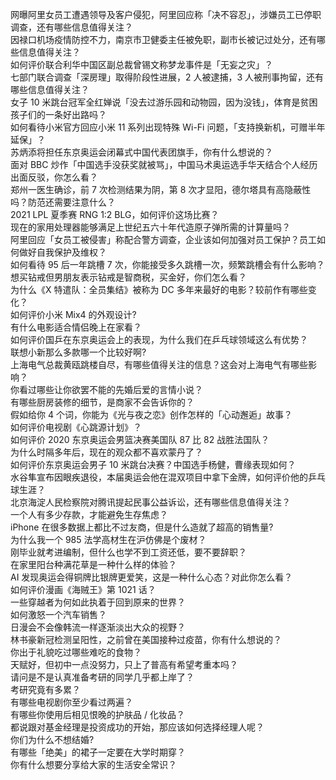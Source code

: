 网曝阿里女员工遭遇领导及客户侵犯，阿里回应称「决不容忍」，涉嫌员工已停职调查，还有哪些信息值得关注？  
因禄口机场疫情防控不力，南京市卫健委主任被免职，副市长被记过处分，还有哪些信息值得关注？  
如何评价联合利华中国区副总裁曾锡文称梦龙事件是「无妄之灾」？  
七部门联合调查「深房理」取得阶段性进展，2 人被逮捕，3 人被刑事拘留，还有哪些信息值得关注？  
女子 10 米跳台冠军全红婵说「没去过游乐园和动物园，因为没钱」，体育是贫困孩子们的一条好出路吗？  
如何看待小米官方回应小米 11 系列出现特殊 Wi-Fi 问题，「支持换新机，可赠半年延保」？  
苏炳添将担任东京奥运会闭幕式中国代表团旗手，你有什么想说的？  
面对 BBC 炒作「中国选手没获奖就被骂」，中国马术奥运选手华天结合个人经历出面反驳，你怎么看？  
郑州一医生确诊，前 7 次检测结果为阴，第 8 次才显阳，德尔塔具有高隐蔽性吗？防范还需要注意什么？  
2021 LPL 夏季赛 RNG 1:2 BLG，如何评价这场比赛？  
现在的家用处理器能够满足上世纪五六十年代造原子弹所需的计算量吗？  
阿里回应「女员工被侵害」称配合警方调查，企业该如何加强对员工保护？员工如何做好自我保护及维权？  
如何看待 95 后一年跳槽 7 次，你能接受多久跳槽一次，频繁跳槽会有什么影响？  
想买钻戒但男朋友表示钻戒是智商税，买金好，你们怎么看？  
为什么《X 特遣队：全员集结》被称为 DC 多年来最好的电影？较前作有哪些变化？  
如何评价小米 Mix4 的外观设计?  
有什么电影适合情侣晚上在家看？  
如何评价国乒在东京奥运会上的表现，为什么我们在乒乓球领域这么有优势？  
联想小新那么多款哪一个比较好啊?  
上海电气总裁黄瓯跳楼自尽，有哪些值得关注的信息？这会对上海电气有哪些影响？  
你看过哪些让你欲罢不能的先婚后爱的言情小说？  
有哪些厨房装修的细节，是商家不会告诉你的？  
假如给你 4 个词，你能为《光与夜之恋》创作怎样的「心动邂逅」故事？  
如何评价电视剧《心跳源计划》？  
如何评价 2020 东京奥运会男篮决赛美国队 87 比 82 战胜法国队？  
为什么时隔多年后，现在的观众都不喜欢蒙丹了？  
如何评价东京奥运会男子 10 米跳台决赛？中国选手杨健，曹缘表现如何？  
水谷隼宣布因眼疾退役，本届奥运会他在混双项目中拿下金牌，如何评价他的乒乓球生涯？  
北京海淀人民检察院对腾讯提起民事公益诉讼，还有哪些信息值得关注？  
一个人有多少存款，才能避免生存焦虑？  
iPhone 在很多数据上都比不过友商，但是什么造就了超高的销售量?  
为什么我一个 985 法学高材生在沪仿佛是个废材？  
刚毕业就考进编制，但什么也学不到工资还低，要不要辞职？  
在家里阳台种满花草是一种什么样的体验？  
AI 发现奥运会得铜牌比银牌更爱笑，这是一种什么心态？对此你怎么看？  
如何评价漫画《海贼王》第 1021 话？  
一些穿越者为何如此执着于回到原来的世界？  
如何激怒一个汽车销售？  
日漫会不会像韩流一样逐渐淡出大众的视野？  
林书豪新冠检测呈阳性，之前曾在美国接种过疫苗，你有什么想说的？  
你出于礼貌吃过哪些难吃的食物？  
天赋好，但初中一点没努力，只上了普高有希望考重本吗？  
请问是不是认真准备考研的同学几乎都上岸了？  
考研究竟有多累？  
有哪些电视剧你至少看过两遍？  
有哪些你使用后相见恨晚的护肤品 / 化妆品？  
都说跟对基金经理是投资成功的开始，那应该如何选择经理人呢？  
你们为什么不想结婚?  
有哪些「绝美」的裙子一定要在大学时期穿？  
你有什么想要分享给大家的生活安全常识？  
